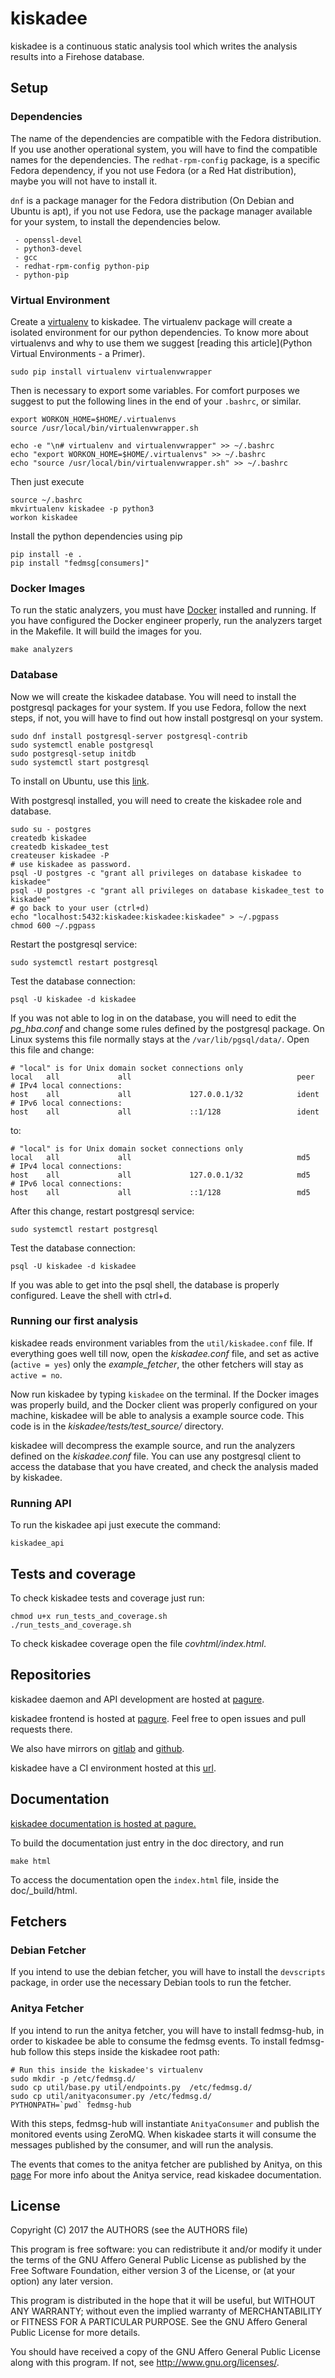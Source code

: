 # kiskadee

kiskadee is a continuous static analysis tool which writes the analysis results
into a Firehose database.

## Setup

### Dependencies

The name of the dependencies are compatible
with the Fedora distribution. If you use another operational system,
you will have to find the compatible names for the dependencies.
The `redhat-rpm-config`
package, is a specific Fedora dependency, if you not use Fedora (or a
Red Hat distribution), maybe you will not have to install it.

`dnf` is a package manager for the Fedora distribution
(On Debian and Ubuntu is apt),
if you not use Fedora, use the package manager available for your system,
to install the dependencies below.

     - openssl-devel
     - python3-devel
     - gcc
     - redhat-rpm-config python-pip
     - python-pip

### Virtual Environment

Create a [virtualenv](https://virtualenv.pypa.io/en/stable/) to kiskadee.
The virtualenv package will create a isolated environment
for our python dependencies. To know more about virtualenvs and why to
use them we suggest [reading this article](Python Virtual Environments - a Primer).

    sudo pip install virtualenv virtualenvwrapper

Then is necessary to export some variables. For comfort purposes we suggest to put
the following lines in the end of your `.bashrc`, or similar.

    export WORKON_HOME=$HOME/.virtualenvs
    source /usr/local/bin/virtualenvwrapper.sh

    echo -e "\n# virtualenv and virtualenvwrapper" >> ~/.bashrc
    echo "export WORKON_HOME=$HOME/.virtualenvs" >> ~/.bashrc
    echo "source /usr/local/bin/virtualenvwrapper.sh" >> ~/.bashrc

Then just execute

    source ~/.bashrc
    mkvirtualenv kiskadee -p python3
    workon kiskadee

Install the python dependencies using pip

    pip install -e .
    pip install "fedmsg[consumers]"

### Docker Images

To run the static analyzers, you must have
[Docker](https://www.docker.com/community-edition) installed and running.
If you have configured the Docker engineer properly,
run the analyzers target in the Makefile. It will build the images for you.

```
make analyzers
```

### Database
Now we will create the kiskadee database. You will need to install the
postgresql packages for your system. If you use Fedora, follow the next
steps, if not, you will have to find out how install postgresql on your
system.

```
sudo dnf install postgresql-server postgresql-contrib
sudo systemctl enable postgresql
sudo postgresql-setup initdb
sudo systemctl start postgresql
```

To install on Ubuntu, use this [link](https://www.digitalocean.com/community/tutorials/how-to-install-and-use-postgresql-on-ubuntu-16-04).

With postgresql installed, you will need to create the kiskadee role and
database.

```
sudo su - postgres
createdb kiskadee
createdb kiskadee_test
createuser kiskadee -P
# use kiskadee as password.
psql -U postgres -c "grant all privileges on database kiskadee to kiskadee"
psql -U postgres -c "grant all privileges on database kiskadee_test to kiskadee"
# go back to your user (ctrl+d)
echo "localhost:5432:kiskadee:kiskadee:kiskadee" > ~/.pgpass
chmod 600 ~/.pgpass
```

Restart the postgresql service:

```
sudo systemctl restart postgresql
```

Test the database connection:

```
psql -U kiskadee -d kiskadee
```

If you was not able to log in on the database, you will need to edit
the *pg_hba.conf* and change some rules defined by the postgresql package.
On Linux systems this file normally stays at the
`/var/lib/pgsql/data/`. Open this file and change:

```
# "local" is for Unix domain socket connections only
local   all             all                                     peer
# IPv4 local connections:
host    all             all             127.0.0.1/32            ident
# IPv6 local connections:
host    all             all             ::1/128                 ident
```

to:

```
# "local" is for Unix domain socket connections only
local   all             all                                     md5
# IPv4 local connections:
host    all             all             127.0.0.1/32            md5
# IPv6 local connections:
host    all             all             ::1/128                 md5
```


After this change, restart postgresql service:

```
sudo systemctl restart postgresql
```

Test the database connection:

```
psql -U kiskadee -d kiskadee
```

If you was able to get into the psql shell, the database is properly
configured. Leave the shell with ctrl+d.

### Running our first analysis

kiskadee reads environment variables from  the `util/kiskadee.conf` file.
If everything goes well till now, open the *kiskadee.conf* file, and set as
active (`active = yes`) only the *example_fetcher*, the other fetchers will
stay as `active = no`.

Now run kiskadee by typing `kiskadee` on
the terminal. If the Docker images was properly build, and the Docker client
was properly configured on your machine, kiskadee will be able to analysis a
example source code. This code is in the *kiskadee/tests/test_source/* directory.

kiskadee will decompress the example source, and run the analyzers defined on
the *kiskadee.conf* file. You can use any postgresql client to access the
database that you have created,  and check the analysis maded by kiskadee.

### Running API

To run the kiskadee api just execute the command:

```
kiskadee_api
```

## Tests and coverage

To check kiskadee tests and coverage just run:

```
chmod u+x run_tests_and_coverage.sh
./run_tests_and_coverage.sh
```

To check kiskadee coverage open the file *covhtml/index.html*.

## Repositories

kiskadee daemon and API development are hosted at [pagure](https://pagure.io/kiskadee).

kiskadee frontend is hosted at [pagure](https://pagure.io/kiskadee/kiskadee_ui).
Feel free to open issues and pull requests there.

We also have mirrors on [gitlab](https://gitlab.com/kiskadee/kiskadee) and
[github](https://github.com/LSS-USP/kiskadee).

kiskadee have a CI environment hosted at this [url](http://143.107.45.126:30130/blue/organizations/jenkins/LSS-USP%2Fkiskadee/activity).

## Documentation

[kiskadee documentation is hosted at pagure.](docs.pagure.org/kiskadee)

To build the documentation just entry in the doc directory, and run

```
make html
```

To access the documentation open the `index.html` file, inside the
doc/\_build/html.

## Fetchers

### Debian Fetcher
If you intend to use the debian fetcher, you will have to install the
`devscripts` package, in order use the necessary Debian tools to run the
fetcher.

### Anitya Fetcher
If you intend to run the anitya fetcher, you will have to install fedmsg-hub,
in order to kiskadee be able to consume the fedmsg events.
To install fedmsg-hub follow this steps inside the kiskadee root path:

```
# Run this inside the kiskadee's virtualenv
sudo mkdir -p /etc/fedmsg.d/
sudo cp util/base.py util/endpoints.py  /etc/fedmsg.d/
sudo cp util/anityaconsumer.py /etc/fedmsg.d/
PYTHONPATH=`pwd` fedmsg-hub
```

With this steps, fedmsg-hub will instantiate `AnityaConsumer` and publish
the monitored events using ZeroMQ. When kiskadee starts it will consume
the messages published by the consumer, and will run the analysis.

The events that comes to the anitya fetcher are published by Anitya, on this
[page](https://apps.fedoraproject.org/datagrepper/raw?category=anitya.)
For more info about the Anitya service, read kiskadee documentation.


## License
Copyright (C) 2017 the AUTHORS (see the AUTHORS file)

This program is free software: you can redistribute it and/or modify
it under the terms of the GNU Affero General Public License as
published by the Free Software Foundation, either version 3 of the
License, or (at your option) any later version.

This program is distributed in the hope that it will be useful,
but WITHOUT ANY WARRANTY; without even the implied warranty of
MERCHANTABILITY or FITNESS FOR A PARTICULAR PURPOSE.  See the
GNU Affero General Public License for more details.

You should have received a copy of the GNU Affero General Public License
along with this program.  If not, see <http://www.gnu.org/licenses/>.
